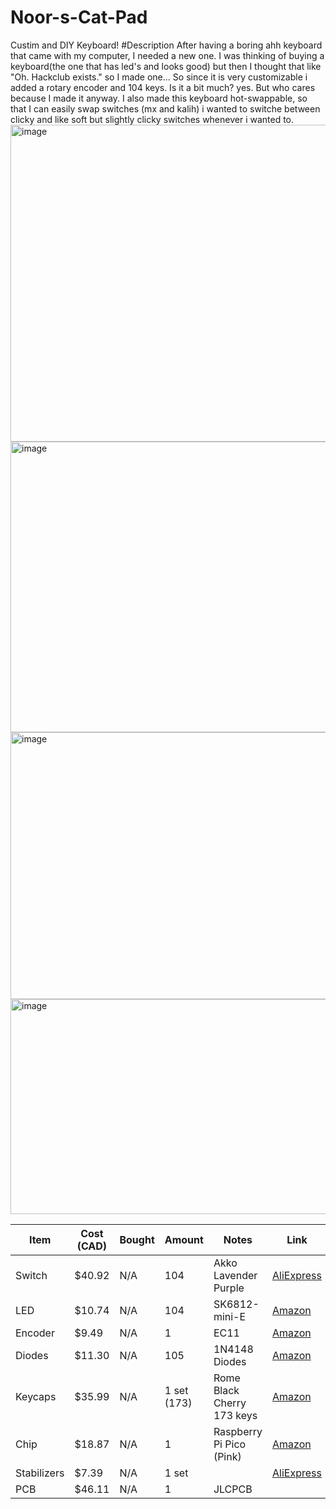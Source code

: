 # Noor-s-Cat-Pad
Custim and DIY Keyboard!
#Description
After having a boring ahh keyboard that came with my computer, I needed a new one. I was thinking of buying a keyboard(the one that has led's and looks good) but then I thought that like "Oh. Hackclub exists." so I made one... So since it is very customizable i added a rotary encoder and 104 keys. Is it a bit much? yes. But who cares because I made it anyway. I also made this keyboard hot-swappable, so that I can easily swap switches (mx and kalih) i wanted to switche between clicky and like soft but slightly clicky switches whenever i wanted to.
<img width="1008" height="507" alt="image" src="https://github.com/user-attachments/assets/981e23ff-a0a4-47e3-9092-3e90170a8934" />
<img width="1474" height="465" alt="image" src="https://github.com/user-attachments/assets/2f5d9a32-67ad-4d4d-92d2-2883a682b3fc" />
<img width="1343" height="427" alt="image" src="https://github.com/user-attachments/assets/8b5bee1f-36b1-4c54-bc4c-6fff4d05ffb1" />
<img width="1129" height="344" alt="image" src="https://github.com/user-attachments/assets/093606e7-8403-4f90-81ed-6114e0b4ef51" />

| Item        | Cost (CAD) | Bought | Amount      | Notes                      | Link                                                                                                                                                                                        |
| ----------- | ---------- | ------ | ----------- | -------------------------- | ------------------------------------------------------------------------------------------------------------------------------------------------------------------------------------------- |
| Switch      | \$40.92    | N/A    | 104         | Akko Lavender Purple       | [AliExpress](https://www.aliexpress.com/i/1005004660950227.html)                                                                                                                            |
| LED         | \$10.74    | N/A    | 104         | SK6812-mini-E              | [Amazon](https://www.amazon.ca/cogae-Similar-WS2812B-Individually-Addressable/dp/B0CYBP7RBR?crid=3CNLQNYJKK06U&keywords=sk6812+mini-e&qid=1749790479&sprefix=sk6812-min%2Caps%2C169&sr=8-2) |
| Encoder     | \$9.49     | N/A    | 1           | EC11                       | [Amazon](https://www.amazon.ca/Bolsen-Rotary-Encoder-Digital-Potentiometer/dp/B07HQD627T/)                                                                                                  |
| Diodes      | \$11.30    | N/A    | 105         | 1N4148 Diodes              | [Amazon](https://www.amazon.ca/Electronic-Conponents-Switching-Rectifier-Isolation/dp/B0CP9LXW6J)                                                                                           |
| Keycaps     | \$35.99    | N/A    | 1 set (173) | Rome Black Cherry 173 keys | [Amazon](https://www.amazon.ca/dp/B0BN1HT7GC)                                                                                                                                               |
| Chip        | \$18.87    | N/A    | 1           | Raspberry Pi Pico (Pink)   | [Amazon](https://www.amazon.ca/DIGISHUO-Raspberry-Pi-Pico-Pink/dp/B0CDLDTV19)                                                                                                               |
| Stabilizers | \$7.39     | N/A    | 1 set       |                            | [AliExpress](https://www.aliexpress.com/item/1005009141481219.html)                                                                                                                         |
| PCB         | \$46.11    | N/A    | 1           | JLCPCB                     |